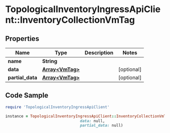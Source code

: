 # TopologicalInventoryIngressApiClient::InventoryCollectionVmTag

## Properties

Name | Type | Description | Notes
------------ | ------------- | ------------- | -------------
**name** | **String** |  | 
**data** | [**Array&lt;VmTag&gt;**](VmTag.md) |  | [optional] 
**partial_data** | [**Array&lt;VmTag&gt;**](VmTag.md) |  | [optional] 

## Code Sample

```ruby
require 'TopologicalInventoryIngressApiClient'

instance = TopologicalInventoryIngressApiClient::InventoryCollectionVmTag.new(name: null,
                                 data: null,
                                 partial_data: null)
```


